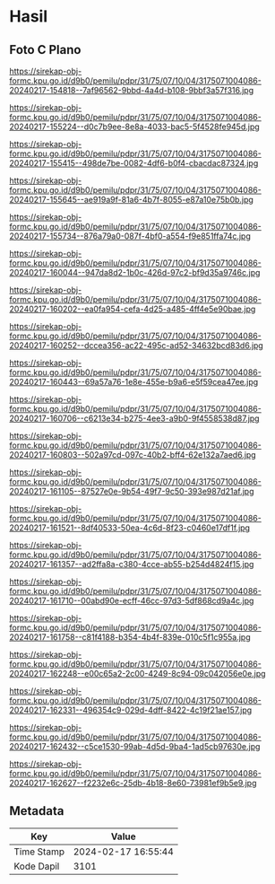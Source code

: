 # Hasil

## Foto C Plano

https://sirekap-obj-formc.kpu.go.id/d9b0/pemilu/pdpr/31/75/07/10/04/3175071004086-20240217-154818--7af96562-9bbd-4a4d-b108-9bbf3a57f316.jpg

https://sirekap-obj-formc.kpu.go.id/d9b0/pemilu/pdpr/31/75/07/10/04/3175071004086-20240217-155224--d0c7b9ee-8e8a-4033-bac5-5f4528fe945d.jpg

https://sirekap-obj-formc.kpu.go.id/d9b0/pemilu/pdpr/31/75/07/10/04/3175071004086-20240217-155415--498de7be-0082-4df6-b0f4-cbacdac87324.jpg

https://sirekap-obj-formc.kpu.go.id/d9b0/pemilu/pdpr/31/75/07/10/04/3175071004086-20240217-155645--ae919a9f-81a6-4b7f-8055-e87a10e75b0b.jpg

https://sirekap-obj-formc.kpu.go.id/d9b0/pemilu/pdpr/31/75/07/10/04/3175071004086-20240217-155734--876a79a0-087f-4bf0-a554-f9e851ffa74c.jpg

https://sirekap-obj-formc.kpu.go.id/d9b0/pemilu/pdpr/31/75/07/10/04/3175071004086-20240217-160044--947da8d2-1b0c-426d-97c2-bf9d35a9746c.jpg

https://sirekap-obj-formc.kpu.go.id/d9b0/pemilu/pdpr/31/75/07/10/04/3175071004086-20240217-160202--ea0fa954-cefa-4d25-a485-4ff4e5e90bae.jpg

https://sirekap-obj-formc.kpu.go.id/d9b0/pemilu/pdpr/31/75/07/10/04/3175071004086-20240217-160252--dccea356-ac22-495c-ad52-34632bcd83d6.jpg

https://sirekap-obj-formc.kpu.go.id/d9b0/pemilu/pdpr/31/75/07/10/04/3175071004086-20240217-160443--69a57a76-1e8e-455e-b9a6-e5f59cea47ee.jpg

https://sirekap-obj-formc.kpu.go.id/d9b0/pemilu/pdpr/31/75/07/10/04/3175071004086-20240217-160706--c6213e34-b275-4ee3-a9b0-9f4558538d87.jpg

https://sirekap-obj-formc.kpu.go.id/d9b0/pemilu/pdpr/31/75/07/10/04/3175071004086-20240217-160803--502a97cd-097c-40b2-bff4-62e132a7aed6.jpg

https://sirekap-obj-formc.kpu.go.id/d9b0/pemilu/pdpr/31/75/07/10/04/3175071004086-20240217-161105--87527e0e-9b54-49f7-9c50-393e987d21af.jpg

https://sirekap-obj-formc.kpu.go.id/d9b0/pemilu/pdpr/31/75/07/10/04/3175071004086-20240217-161521--8df40533-50ea-4c6d-8f23-c0460e17df1f.jpg

https://sirekap-obj-formc.kpu.go.id/d9b0/pemilu/pdpr/31/75/07/10/04/3175071004086-20240217-161357--ad2ffa8a-c380-4cce-ab55-b254d4824f15.jpg

https://sirekap-obj-formc.kpu.go.id/d9b0/pemilu/pdpr/31/75/07/10/04/3175071004086-20240217-161710--00abd90e-ecff-46cc-97d3-5df868cd9a4c.jpg

https://sirekap-obj-formc.kpu.go.id/d9b0/pemilu/pdpr/31/75/07/10/04/3175071004086-20240217-161758--c81f4188-b354-4b4f-839e-010c5f1c955a.jpg

https://sirekap-obj-formc.kpu.go.id/d9b0/pemilu/pdpr/31/75/07/10/04/3175071004086-20240217-162248--e00c65a2-2c00-4249-8c94-09c042056e0e.jpg

https://sirekap-obj-formc.kpu.go.id/d9b0/pemilu/pdpr/31/75/07/10/04/3175071004086-20240217-162331--496354c9-029d-4dff-8422-4c19f21ae157.jpg

https://sirekap-obj-formc.kpu.go.id/d9b0/pemilu/pdpr/31/75/07/10/04/3175071004086-20240217-162432--c5ce1530-99ab-4d5d-9ba4-1ad5cb97630e.jpg

https://sirekap-obj-formc.kpu.go.id/d9b0/pemilu/pdpr/31/75/07/10/04/3175071004086-20240217-162627--f2232e6c-25db-4b18-8e60-73981ef9b5e9.jpg


## Metadata

| Key        | Value               |
| ---------- | ------------------- |
| Time Stamp | 2024-02-17 16:55:44 |
| Kode Dapil | 3101                |



